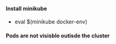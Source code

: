 #### Install minikube

-  eval $(minikube docker-env)


#### Pods are not visisble outisde the cluster

